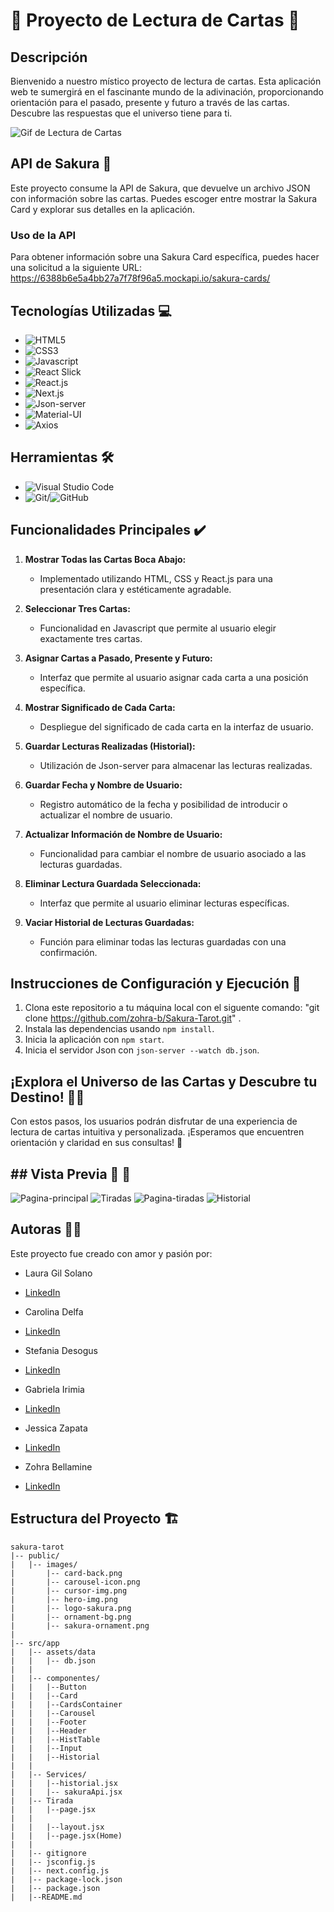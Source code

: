 # 🌌 Proyecto de Lectura de Cartas 🌌

## Descripción

Bienvenido a nuestro místico proyecto de lectura de cartas. Esta aplicación web te sumergirá en el fascinante mundo de la adivinación, proporcionando orientación para el pasado, presente y futuro a través de las cartas. Descubre las respuestas que el universo tiene para ti.

![Gif de Lectura de Cartas](https://media.giphy.com/media/v1.Y2lkPTc5MGI3NjExYTJmMDA2dHZxeW93dTI4MTZra242bGFlNndhbXBkcmFiOTBjengyMyZlcD12MV9pbnRlcm5hbF9naWZfYnlfaWQmY3Q9Zw/SrWh9peE9r1MTVr8aQ/giphy.gif)

## API de Sakura 🌸

Este proyecto consume la API de Sakura, que devuelve un archivo JSON con información sobre las cartas. Puedes escoger entre mostrar la Sakura Card y explorar sus detalles en la aplicación.

### Uso de la API

Para obtener información sobre una Sakura Card específica, puedes hacer una solicitud a la siguiente URL:
https://6388b6e5a4bb27a7f78f96a5.mockapi.io/sakura-cards/

## Tecnologías Utilizadas 💻

- ![HTML5](https://img.shields.io/badge/HTML5-E34F26?logo=html5&logoColor=white&style=flat)
- ![CSS3](https://img.shields.io/badge/CSS3-1572B6?logo=css3&logoColor=white&style=flat)
- ![Javascript](https://img.shields.io/badge/JavaScript-F7DF1E?logo=javascript&logoColor=black&style=flat)
- ![React Slick](https://img.shields.io/badge/React%20Slick-CA4245?logo=react&logoColor=white&style=flat)
- ![React.js](https://img.shields.io/badge/React.js-61DAFB?logo=react&logoColor=black&style=flat)
- ![Next.js](https://img.shields.io/badge/Next.js-000000?logo=next.js&logoColor=white&style=flat)
- ![Json-server](https://img.shields.io/badge/Json--server-0A0A0A?logo=json&logoColor=white&style=flat)
- ![Material-UI](https://img.shields.io/badge/Material--UI-0081CB?logo=material-ui&logoColor=white&style=flat)
- ![Axios](https://img.shields.io/badge/Axios-56A7F7?logo=axios&logoColor=white&style=flat)

## Herramientas 🛠

- ![Visual Studio Code](https://img.shields.io/badge/VS%20Code-007ACC?logo=visual-studio-code&logoColor=white&style=flat)
- ![Git](https://img.shields.io/badge/Git-F05032?logo=git&logoColor=white&style=flat)/![GitHub](https://img.shields.io/badge/GitHub-181717?logo=github&logoColor=white&style=flat)

## Funcionalidades Principales ✔️

1. **Mostrar Todas las Cartas Boca Abajo:**

   - Implementado utilizando HTML, CSS y React.js para una presentación clara y estéticamente agradable.

2. **Seleccionar Tres Cartas:**

   - Funcionalidad en Javascript que permite al usuario elegir exactamente tres cartas.

3. **Asignar Cartas a Pasado, Presente y Futuro:**

   - Interfaz que permite al usuario asignar cada carta a una posición específica.

4. **Mostrar Significado de Cada Carta:**

   - Despliegue del significado de cada carta en la interfaz de usuario.

5. **Guardar Lecturas Realizadas (Historial):**

   - Utilización de Json-server para almacenar las lecturas realizadas.

6. **Guardar Fecha y Nombre de Usuario:**

   - Registro automático de la fecha y posibilidad de introducir o actualizar el nombre de usuario.

7. **Actualizar Información de Nombre de Usuario:**

   - Funcionalidad para cambiar el nombre de usuario asociado a las lecturas guardadas.

8. **Eliminar Lectura Guardada Seleccionada:**

   - Interfaz que permite al usuario eliminar lecturas específicas.

9. **Vaciar Historial de Lecturas Guardadas:**
   - Función para eliminar todas las lecturas guardadas con una confirmación.

## Instrucciones de Configuración y Ejecución 🚀

1. Clona este repositorio a tu máquina local con el siguente comando: "git clone https://github.com/zohra-b/Sakura-Tarot.git" .
2. Instala las dependencias usando `npm install`.
3. Inicia la aplicación con `npm start`.
4. Inicia el servidor Json con `json-server --watch db.json`.

## ¡Explora el Universo de las Cartas y Descubre tu Destino! 🔮✨

Con estos pasos, los usuarios podrán disfrutar de una experiencia de lectura de cartas intuitiva y personalizada. ¡Esperamos que encuentren orientación y claridad en sus consultas! 🌟

## ## Vista Previa 🌠 📸

![Pagina-principal](</img-readme/Captura de pantalla 2024-01-26 094522-1.png>)
![Tiradas](</img-readme/Captura de pantalla 2024-01-26 094543-1.png>)
![Pagina-tiradas](</img-readme/Captura de pantalla 2024-01-26 094614.png>)
![Historial](</img-readme/Captura de pantalla 2024-01-26 094645.png>)

## Autoras 👩‍💻

Este proyecto fue creado con amor y pasión por:

- Laura Gil Solano
- [LinkedIn](https://www.linkedin.com/in/laura-gil-solano/)

- Carolina Delfa
- [LinkedIn](https://www.linkedin.com/)

- Stefania Desogus
- [LinkedIn](https://www.linkedin.com/in/stefania-desogus/)

- Gabriela Irimia
- [LinkedIn](https://www.linkedin.com/in/gabriela-irimia/)

- Jessica Zapata
- [LinkedIn](https://www.linkedin.com/in/j%C3%A9ssica-zapata-sol%C3%B3rzano-07401b29b/)

- Zohra Bellamine
- [LinkedIn](https://www.linkedin.com/in/z-bellamine/)

## Estructura del Proyecto 🏗️

```plaintext
sakura-tarot
|-- public/
|   |-- images/
|       |-- card-back.png
|       |-- carousel-icon.png
|       |-- cursor-img.png
|       |-- hero-img.png
|       |-- logo-sakura.png
|       |-- ornament-bg.png
|       |-- sakura-ornament.png
|
|-- src/app
|   |-- assets/data
|   |   |-- db.json
|   |
|   |-- componentes/
|   |   |--Button
|   |   |--Card
|   |   |--CardsContainer
|   |   |--Carousel
|   |   |--Footer
|   |   |--Header
|   |   |--HistTable
|   |   |--Input
|   |   |--Historial
|   |
|   |-- Services/
|   |   |--historial.jsx
|   |   |-- sakuraApi.jsx
|   |-- Tirada
|   |   |--page.jsx
|   |
|   |   |--layout.jsx
|   |   |--page.jsx(Home)
|   |
|   |-- gitignore
|   |-- jsconfig.js
|   |-- next.config.js
|   |-- package-lock.json
|   |-- package.json
|   |--README.md
```
